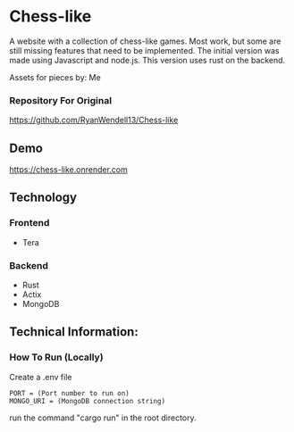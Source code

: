 # Chess-like
A website with a collection of chess-like games. Most work, but some are still missing features that need to be implemented. The initial version was made using Javascript and node.js. This version uses rust on the backend.

Assets for pieces by: Me

### Repository For Original 
https://github.com/RyanWendell13/Chess-like

## Demo
https://chess-like.onrender.com

## Technology
### Frontend
- Tera

### Backend
- Rust
- Actix
- MongoDB

## Technical Information:

### How To Run (Locally)
Create a .env file

    PORT = (Port number to run on)
    MONGO_URI = (MongoDB connection string)

run the command "cargo run" in the root directory.